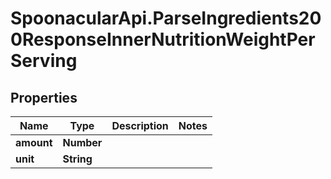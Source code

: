 # SpoonacularApi.ParseIngredients200ResponseInnerNutritionWeightPerServing

## Properties

Name | Type | Description | Notes
------------ | ------------- | ------------- | -------------
**amount** | **Number** |  | 
**unit** | **String** |  | 


